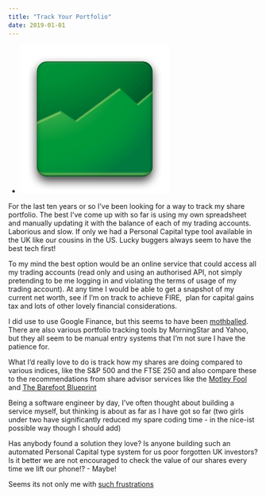 ```yaml
---
title: "Track Your Portfolio"
date: 2019-01-01
---
```


- ![](images/nexus2cee_unnamed1.png)

For the last ten years or so I’ve been looking for a way to track my share portfolio. The best I’ve come up with so far is using my own spreadsheet and manually updating it with the balance of each of my trading accounts. Laborious and slow. If only we had a Personal Capital type tool available in the UK like our cousins in the US. Lucky buggers always seem to have the best tech first!  

To my mind the best option would be an online service that could access all my trading accounts (read only and using an authorised API, not simply pretending to be me logging in and violating the terms of usage of my trading account). At any time I would be able to get a snapshot of my current net worth, see if I’m on track to achieve FIRE,  plan for capital gains tax and lots of other lovely financial considerations.  

I did use to use Google Finance, but this seems to have been [mothballed](https://www.valuewalk.com/2017/11/google-finance-portfolio/). There are also various portfolio tracking tools by MorningStar and Yahoo, but they all seem to be manual entry systems that I’m not sure I have the patience for.

What I’d really love to do is track how my shares are doing compared to various indices, like the S&P 500 and the FTSE 250 and also compare these to the recommendations from share advisor services like the [Motley Fool](https://www.fool.com/) and [The Barefoot Blueprint](https://barefootinvestor.com/)  

Being a software engineer by day, I’ve often thought about building a service myself, but thinking is about as far as I have got so far (two girls under two have significantly reduced my spare coding time - in the nice-ist possible way though I should add)  

Has anybody found a solution they love? Is anyone building such an automated Personal Capital type system for us poor forgotten UK investors? Is it better we are not encouraged to check the value of our shares every time we lift our phone!? - Maybe!

Seems its not only me with [such frustrations](https://monevator.com/nine-tools-for-financial-independence/)
